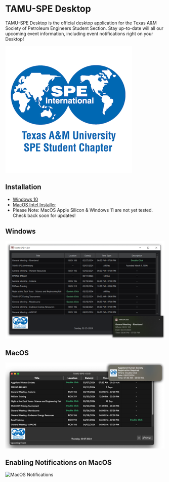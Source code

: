 # TAMU-SPE Desktop
TAMU-SPE Desktop is the official desktop application for the Texas A&M Society of Petroleum Engineers Student Section. Stay up-to-date will all our upcoming event information, including event notifications right on your Desktop!

![TAMUSPE Desktop](images/SPE_A_M_RGB_square.png)

## Installation
- [Windows 10]()
- [MacOS Intel Installer](https://pub-58bc52c7aeb14c7993e4f6b166e44c74.r2.dev/TAMU-SPE.dmg)
- Please Note: MacOS Apple Silicon & Windows 11 are not yet tested. Check back soon for updates!

## Windows

![MacOS Notifications](images/Windows.png)

## MacOS

![MacOS Notifications](images/Mac.png)

## Enabling Notifications on MacOS

![MacOS Notifications](images/)

